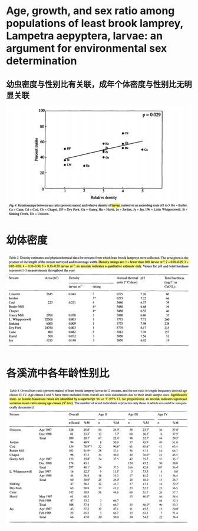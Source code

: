 # Age, growth, and sex ratio among populations of least brook lamprey, Lampetra aepyptera, larvae: an argument for environmental sex determination

## 幼虫密度与性别比有关联，成年个体密度与性别比无明显关联
![alt text](image.png)

# 幼体密度
![alt text](image-2.png)

# 各溪流中各年龄性别比
![alt text](image-1.png)
